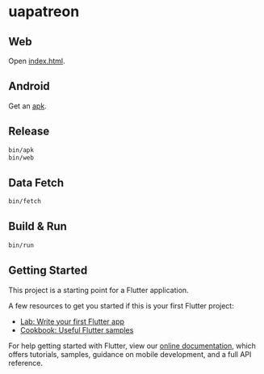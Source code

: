 # uapatreon

## Web

Open [index.html](https://uaapps.github.io/patreon/).

## Android

Get an [apk](build/app/outputs/flutter-apk/app-release.apk).

## Release

```sh
bin/apk
bin/web
```

## Data Fetch

```sh
bin/fetch
```

## Build & Run

```sh
bin/run
```

## Getting Started

This project is a starting point for a Flutter application.

A few resources to get you started if this is your first Flutter project:

- [Lab: Write your first Flutter app](https://flutter.dev/docs/get-started/codelab)
- [Cookbook: Useful Flutter samples](https://flutter.dev/docs/cookbook)

For help getting started with Flutter, view our
[online documentation](https://flutter.dev/docs), which offers tutorials,
samples, guidance on mobile development, and a full API reference.
